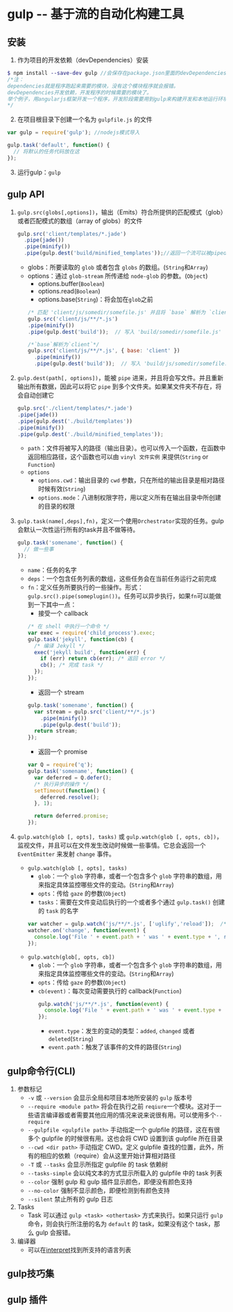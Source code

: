 # gulp -- 基于流的自动化构建工具
## 安装
1. 作为项目的开发依赖（devDependencies）安装
```scss
$ npm install --save-dev gulp //会保存在package.json里面的devDependencies对象里面
/*注：
dependencies就是程序跑起来需要的模块，没有这个模块程序就会报错。
devDependencies开发依赖，开发程序的时候需要的模块了。
举个例子，用angularjs框架开发一个程序，开发阶段需要用到gulp来构建开发和本地运行环境。所以angularjs一定要放到dependencies里，因为以后程序到生产环境也要用。gulp则是用来压缩代码，打包等需要的工具，程序实际运行的时候并不需要，所以放到dev里就ok。
*/
```
2. 在项目根目录下创建一个名为 `gulpfile.js` 的文件
```javascript
var gulp = require('gulp'); //nodejs模式导入

gulp.task('default', function() {
  // 将默认的任务代码放在这
});
```
3. 运行gulp：`gulp`
## gulp API
1. `gulp.src(globs[,options])`，输出（Emits）符合所提供的匹配模式（glob）或者匹配模式的数组（array of globs）的文件
    ```javascript
    gulp.src('client/templates/*.jade')
      .pipe(jade()) 
      .pipe(minify())
      .pipe(gulp.dest('build/minified_templates'));//返回一个流可以被piped到别的插件中
    ```
    - globs：所要读取的 `glob` 或者包含 `globs` 的数组。(`String`和`Array`)
    - options：通过 `glob-stream` 所传递给 `node-glob` 的参数。(`Object`)
        - options.buffer(`Boolean`)
        - options.read(`Boolean`)
        - options.base(`String`)：将会加在`glob`之前
        ```javascript
        /* 匹配 'client/js/somedir/somefile.js' 并且将 `base` 解析为 `client/js/`*/
        gulp.src('client/js/**/*.js') 
        .pipe(minify())
        .pipe(gulp.dest('build'));  // 写入 'build/somedir/somefile.js'

        /*`base`解析为`client`*/
        gulp.src('client/js/**/*.js', { base: 'client' })
          .pipe(minify())
          .pipe(gulp.dest('build'));  // 写入 'build/js/somedir/somefile.js'
        ```

2. `gulp.dest(path[, options])`，能被 `pipe` 进来，并且将会写文件。并且重新输出所有数据，因此可以将它 `pipe` 到多个文件夹。如果某文件夹不存在，将会自动创建它
    ```javascript
    gulp.src('./client/templates/*.jade')
    .pipe(jade())
    .pipe(gulp.dest('./build/templates'))
    .pipe(minify())
    .pipe(gulp.dest('./build/minified_templates'));
    ```
    - `path`：文件将被写入的路径（输出目录）。也可以传入一个函数，在函数中返回相应路径，这个函数也可以由 `vinyl 文件实例` 来提供(`String` or `Function`)
    - `options`
        - `options.cwd`：输出目录的 `cwd` 参数，只在所给的输出目录是相对路径时候有效(`String`)
        - `options.mode`：八进制权限字符，用以定义所有在输出目录中所创建的目录的权限 

3. `gulp.task(name[,deps],fn)`，定义一个使用`Orchestrator`实现的任务。gulp会默认一次性运行所有的task并且不做等待。
    ```javascript
    gulp.task('somename', function() {
      // 做一些事
    });
    ```
    - `name`：任务的名字
    - `deps`：一个包含任务列表的数组，这些任务会在当前任务运行之前完成
    - `fn`：定义任务所要执行的一些操作。形式：`gulp.src().pipe(someplugin())`。任务可以异步执行，如果`fn`可以能做到一下其中一点：
        - 接受一个 callback
        ```javascript
        /* 在 shell 中执行一个命令 */
        var exec = require('child_process').exec;
        gulp.task('jekyll', function(cb) {
          /* 编译 Jekyll */
          exec('jekyll build', function(err) {
            if (err) return cb(err); /* 返回 error */
            cb(); /* 完成 task */
          });
        });
        ```
        - 返回一个 stream
        ```javascript
        gulp.task('somename', function() {
          var stream = gulp.src('client/**/*.js')
            .pipe(minify())
            .pipe(gulp.dest('build'));
          return stream;
        });
        ```
        - 返回一个 promise
        ```javascript
        var Q = require('q');
        gulp.task('somename', function() {
          var deferred = Q.defer();
          /* 执行异步的操作 */
          setTimeout(function() {
            deferred.resolve();
          }, 1);

          return deferred.promise;
        });
        ```

4. `gulp.watch(glob [, opts], tasks)` 或 `gulp.watch(glob [, opts, cb])`，监视文件，并且可以在文件发生改动时候做一些事情。它总会返回一个 `EventEmitter` 来发射 `change` 事件。
    - `gulp.watch(glob [, opts], tasks)`
        - `glob`：一个 `glob` 字符串，或者一个包含多个 `glob` 字符串的数组，用来指定具体监控哪些文件的变动。(`String`和`Array`)
        - `opts`：传给 `gaze` 的参数(`Object`)
        - `tasks`：需要在文件变动后执行的一个或者多个通过 `gulp.task()` 创建的 `task` 的名字
        ```javascript
        var watcher = gulp.watch('js/**/*.js', ['uglify','reload']);  /*uglify,reload为gulp.task()创建的任务名称*/
        watcher.on('change', function(event) {
          console.log('File ' + event.path + ' was ' + event.type + ', running tasks...');
        });
        ```
    - `gulp.watch(glob[, opts, cb])`
        - `glob`：一个 `glob` 字符串，或者一个包含多个 `glob` 字符串的数组，用来指定具体监控哪些文件的变动。(`String`和`Array`)
        - `opts`：传给 `gaze` 的参数(`Object`)
        - `cb(event)`：每次变动需要执行的 callback(`Function`)
            ```javascript
            gulp.watch('js/**/*.js', function(event) {
              console.log('File ' + event.path + ' was ' + event.type + ', running tasks...');
            });
            ```
            - `event.type`：发生的变动的类型：`added`, `changed` 或者 `deleted`(`String`)
            - `event.path`：触发了该事件的文件的路径(`String`)
## gulp命令行(CLI)
1. 参数标记
    - `-v` 或 `--version` 会显示全局和项目本地所安装的 `gulp` 版本号
    - `--require <module path>` 将会在执行之前 `reqiure`一个模块。这对于一些语言编译器或者需要其他应用的情况来说来说很有用。可以使用多个`--require`
    - `--gulpfile <gulpfile path>` 手动指定一个 gulpfile 的路径，这在有很多个 gulpfile 的时候很有用。这也会将 CWD 设置到该 gulpfile 所在目录
    - `--cwd <dir path>` 手动指定 CWD。定义 gulpfile 查找的位置，此外，所有的相应的依赖（require）会从这里开始计算相对路径
    - `-T` 或 `--tasks` 会显示所指定 gulpfile 的 task 依赖树
    - `--tasks-simple` 会以纯文本的方式显示所载入的 gulpfile 中的 task 列表
    - `--color` 强制 gulp 和 gulp 插件显示颜色，即便没有颜色支持
    - `--no-color` 强制不显示颜色，即便检测到有颜色支持
    - `--silent` 禁止所有的 gulp 日志
2. Tasks
    - Task 可以通过 `gulp <task> <othertask>` 方式来执行。如果只运行 `gulp` 命令，则会执行所注册的名为 `default` 的 task，如果没有这个 task，那么 gulp 会报错。
3. 编译器
    - 可以在[interpret](https://github.com/js-cli/js-interpret#jsvariants)找到所支持的语言列表
## gulp技巧集

## gulp 插件


